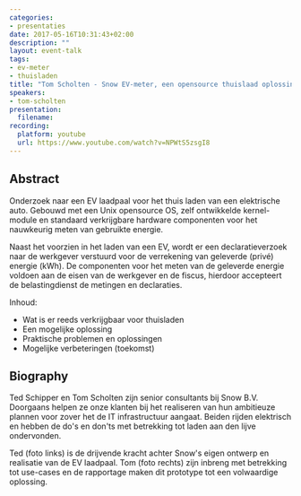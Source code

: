 ```yaml
---
categories:
- presentaties
date: 2017-05-16T10:31:43+02:00
description: ""
layout: event-talk
tags:
- ev-meter
- thuisladen
title: "Tom Scholten - Snow EV-meter, een opensource thuislaad oplossing"
speakers:
- tom-scholten
presentation:
  filename: 
recording:
  platform: youtube
  url: https://www.youtube.com/watch?v=NPWtS5zsgI8
---
```


## Abstract

Onderzoek naar een EV laadpaal voor het thuis laden van een elektrische auto. Gebouwd met een Unix opensource OS, zelf ontwikkelde kernel-module en standaard verkrijgbare hardware componenten voor het nauwkeurig meten van gebruikte energie.

Naast het voorzien in het laden van een EV, wordt er een declaratieverzoek naar de werkgever verstuurd voor de verrekening van geleverde (privé) energie (kWh). De componenten voor het meten van de geleverde energie voldoen aan de eisen van de werkgever en de fiscus, hierdoor accepteert de belastingdienst de metingen en declaraties.

Inhoud:

- Wat is er reeds verkrijgbaar voor thuisladen
- Een mogelijke oplossing
- Praktische problemen en oplossingen
- Mogelijke verbeteringen (toekomst)

## Biography

Ted Schipper en Tom Scholten zijn senior consultants bij Snow B.V. Doorgaans helpen ze onze klanten bij het realiseren van hun ambitieuze plannen voor zover het de IT infrastructuur aangaat. Beiden rijden elektrisch en hebben de do's en don'ts met betrekking tot laden aan den lijve ondervonden.

Ted (foto links) is de drijvende kracht achter Snow's eigen ontwerp en realisatie van de EV laadpaal. Tom (foto rechts) zijn inbreng met betrekking tot use-cases en de rapportage maken dit prototype tot een volwaardige oplossing.